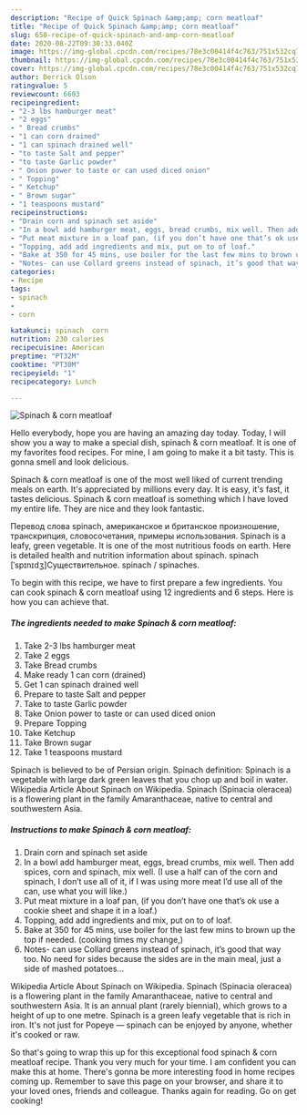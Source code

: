 ```yaml
---
description: "Recipe of Quick Spinach &amp;amp; corn meatloaf"
title: "Recipe of Quick Spinach &amp;amp; corn meatloaf"
slug: 650-recipe-of-quick-spinach-and-amp-corn-meatloaf
date: 2020-08-22T09:30:33.040Z
image: https://img-global.cpcdn.com/recipes/78e3c00414f4c763/751x532cq70/spinach-corn-meatloaf-recipe-main-photo.jpg
thumbnail: https://img-global.cpcdn.com/recipes/78e3c00414f4c763/751x532cq70/spinach-corn-meatloaf-recipe-main-photo.jpg
cover: https://img-global.cpcdn.com/recipes/78e3c00414f4c763/751x532cq70/spinach-corn-meatloaf-recipe-main-photo.jpg
author: Derrick Olson
ratingvalue: 5
reviewcount: 6603
recipeingredient:
- "2-3 lbs hamburger meat"
- "2 eggs"
- " Bread crumbs"
- "1 can corn drained"
- "1 can spinach drained well"
- "to taste Salt and pepper"
- "to taste Garlic powder"
- " Onion power to taste or can used diced onion"
- " Topping"
- " Ketchup"
- " Brown sugar"
- "1 teaspoons mustard"
recipeinstructions:
- "Drain corn and spinach set aside"
- "In a bowl add hamburger meat, eggs, bread crumbs, mix well. Then add spices, corn and spinach, mix well. (I use a half can of the corn and spinach, I don’t use all of it, if I was using more meat I’d use all of the can, use what you will like.)"
- "Put meat mixture in a loaf pan, (if you don’t have one that’s ok use a cookie sheet and shape it in a loaf.)"
- "Topping, add add ingredients and mix, put on to of loaf."
- "Bake at 350 for 45 mins, use boiler for the last few mins to brown up the top if needed. (cooking times my change,)"
- "Notes- can use Collard greens instead of spinach, it’s good that way too. No need for sides because the sides are in the main meal, just a side of mashed potatoes..."
categories:
- Recipe
tags:
- spinach
- 
- corn

katakunci: spinach  corn 
nutrition: 230 calories
recipecuisine: American
preptime: "PT32M"
cooktime: "PT30M"
recipeyield: "1"
recipecategory: Lunch

---
```



![Spinach &amp; corn meatloaf](https://img-global.cpcdn.com/recipes/78e3c00414f4c763/751x532cq70/spinach-corn-meatloaf-recipe-main-photo.jpg)

Hello everybody, hope you are having an amazing day today. Today, I will show you a way to make a special dish, spinach &amp; corn meatloaf. It is one of my favorites food recipes. For mine, I am going to make it a bit tasty. This is gonna smell and look delicious.

Spinach &amp; corn meatloaf is one of the most well liked of current trending meals on earth. It's appreciated by millions every day. It is easy, it's fast, it tastes delicious. Spinach &amp; corn meatloaf is something which I have loved my entire life. They are nice and they look fantastic.

Перевод слова spinach, американское и британское произношение, транскрипция, словосочетания, примеры использования. Spinach is a leafy, green vegetable. It is one of the most nutritious foods on earth. Here is detailed health and nutrition information about spinach. spinach [ˈspɪnɪdʒ]Существительное. spinach / spinaches.


To begin with this recipe, we have to first prepare a few ingredients. You can cook spinach &amp; corn meatloaf using 12 ingredients and 6 steps. Here is how you can achieve that.

<!--inarticleads1-->

##### The ingredients needed to make Spinach &amp; corn meatloaf:

1. Take 2-3 lbs hamburger meat
1. Take 2 eggs
1. Take  Bread crumbs
1. Make ready 1 can corn (drained)
1. Get 1 can spinach drained well
1. Prepare to taste Salt and pepper
1. Take to taste Garlic powder
1. Take  Onion power to taste or can used diced onion
1. Prepare  Topping
1. Take  Ketchup
1. Take  Brown sugar
1. Take 1 teaspoons mustard


Spinach is believed to be of Persian origin. Spinach definition: Spinach is a vegetable with large dark green leaves that you chop up and boil in water. Wikipedia Article About Spinach on Wikipedia. Spinach (Spinacia oleracea) is a flowering plant in the family Amaranthaceae, native to central and southwestern Asia. 

<!--inarticleads2-->

##### Instructions to make Spinach &amp; corn meatloaf:

1. Drain corn and spinach set aside
1. In a bowl add hamburger meat, eggs, bread crumbs, mix well. Then add spices, corn and spinach, mix well. (I use a half can of the corn and spinach, I don’t use all of it, if I was using more meat I’d use all of the can, use what you will like.)
1. Put meat mixture in a loaf pan, (if you don’t have one that’s ok use a cookie sheet and shape it in a loaf.)
1. Topping, add add ingredients and mix, put on to of loaf.
1. Bake at 350 for 45 mins, use boiler for the last few mins to brown up the top if needed. (cooking times my change,)
1. Notes- can use Collard greens instead of spinach, it’s good that way too. No need for sides because the sides are in the main meal, just a side of mashed potatoes...


Wikipedia Article About Spinach on Wikipedia. Spinach (Spinacia oleracea) is a flowering plant in the family Amaranthaceae, native to central and southwestern Asia. It is an annual plant (rarely biennial), which grows to a height of up to one metre. Spinach is a green leafy vegetable that is rich in iron. It&#39;s not just for Popeye — spinach can be enjoyed by anyone, whether it&#39;s cooked or raw. 

So that's going to wrap this up for this exceptional food spinach &amp; corn meatloaf recipe. Thank you very much for your time. I am confident you can make this at home. There's gonna be more interesting food in home recipes coming up. Remember to save this page on your browser, and share it to your loved ones, friends and colleague. Thanks again for reading. Go on get cooking!
